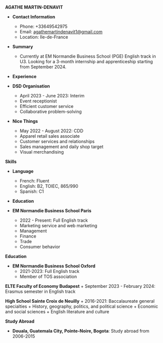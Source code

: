 **AGATHE MARTIN-DENAVIT**

* **Contact Information**
	+ Phone: +33649542975
	+ Email: agathemartindenavit1@gmail.com
	+ Location: Ile-de-France
* **Summary**
	+ Currently at EM Normandie Business School (PGE) English track in U3. Looking for a 3-month internship and apprenticeship starting from September 2024.
* **Experience**

* **DSD Organisation**
	+ April 2023 - June 2023: Interim
	+ Event receptionist
	+ Efficient customer service
	+ Collaborative problem-solving
* **Nice Things**
	+ May 2022 - August 2022: CDD
	+ Apparel retail sales associate
	+ Customer services and relationships
	+ Sales management and daily shop target
	+ Visual merchandising

**Skills**

* **Language**
	+ French: Fluent
	+ English: B2, TOIEC, 865/990
	+ Spanish: C1
* **Education**

* **EM Normandie Business School Paris**
	+ 2022 - Present: Full English track
	+ Marketing service and web marketing
	+ Management
	+ Finance
	+ Trade
	+ Consumer behavior

**Education**

* **EM Normandie Business School Oxford**
	+ 2021-2023: Full English track
	+ Member of TOS association

**ELTE Faculty of Economy Budapest**
	+ September 2023 - February 2024: Erasmus semester in English track

**High School Sainte Croix de Neuilly**
	+ 2016-2021: Baccalaureate general specialties
	+ History, geography, politics, and political science
	+ Economic and social sciences
	+ English literature and culture

**Study Abroad**

* **Douala, Guatemala City, Pointe-Noire, Bogota**: Study abroad from 2006-2015
